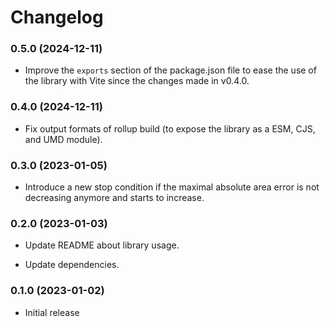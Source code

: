 # Changelog

### 0.5.0 (2024-12-11)

- Improve the `exports` section of the package.json file to ease the use of the
  library with Vite since the changes made in v0.4.0.

### 0.4.0 (2024-12-11)

- Fix output formats of rollup build (to expose the library as a ESM, CJS, and UMD module).

### 0.3.0 (2023-01-05)

- Introduce a new stop condition if the maximal absolute area error is not decreasing anymore and starts to increase.

### 0.2.0 (2023-01-03)

- Update README about library usage.

- Update dependencies.

### 0.1.0 (2023-01-02)

- Initial release
